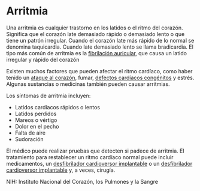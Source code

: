 Arritmia
========


Una arritmia es cualquier trastorno en los latidos o el ritmo del corazón. Significa que el corazón late demasiado rápido o demasiado lento o que tiene un patrón irregular. Cuando el corazón late más rápido de lo normal se denomina taquicardia. Cuando late demasiado lento se llama bradicardia. El tipo más común de arritmia es la [fibrilación auricular](https://medlineplus.gov/spanish/atrialfibrillation.html), que causa un latido irregular y rápido del corazón


Existen muchos factores que pueden afectar el ritmo cardíaco, como haber tenido un [ataque al corazón](https://medlineplus.gov/spanish/heartattack.html), fumar, [defectos cardíacos congénitos](https://medlineplus.gov/spanish/congenitalheartdefects.html) y estrés. Algunas sustancias o medicinas también pueden causar arritmias. 


Los síntomas de arritmia incluyen:


* Latidos cardíacos rápidos o lentos
* Latidos perdidos
* Mareos o vértigo
* Dolor en el pecho
* Falta de aire
* Sudoración


El médico puede realizar pruebas que detecten si padece de arritmia. El tratamiento para restablecer un ritmo cardíaco normal puede incluir medicamentos, un [desfibrilador cardioversor implantable](https://medlineplus.gov/spanish/pacemakersandimplantabledefibrillators.html) o un [desfibrilador cardioversor implantable](https://medlineplus.gov/spanish/pacemakersandimplantabledefibrillators.html) y, a veces, cirugía.


NIH: Instituto Nacional del Corazón, los Pulmones y la Sangre

